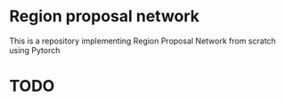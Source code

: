# Region proposal network
This is a repository implementing Region Proposal Network from scratch using Pytorch

# TODO